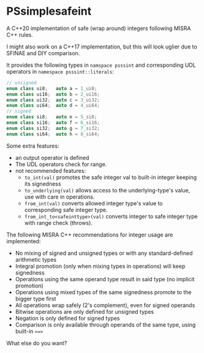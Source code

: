 # PSsimplesafeint
A C++20 implementation of safe (wrap around) integers following MISRA C++ rules.

I might also work on a C++17 implementation, but this will look uglier due to SFINAE and DIY comparison.


It provides the following types in `namspace psssint` and corresponding UDL operators in `namespace psssint::literals`:

```C++
// unsigned
enum class ui8;   auto a = 1_ui8;
enum class ui16;  auto b = 2_ui16;
enum class ui32;  auto c = 3_ui32;
enum class ui64;  auto d = 4_ui64;
// signed
enum class si8;   auto e = 5_si8;
enum class si16;  auto f = 6_si16;
enum class si32;  auto g = 7_si32;
enum class si64;  auto h = 8_si64;
```

Some extra features:
* an output operator is defined
* The UDL operators check for range.
* not recommended features:
   * `to_int(val)` promotes the safe integer val to built-in integer keeping its signedness
   * `to_underlying(val)` allows access to the underlying-type's value, use with care in operations.
   * `from_int(val)` converts allowed integer type's value to corresponding safe integer type.
   * `from_int_to<safeinttype>(val)` converts integer to safe integer type with range check (throws).

The following MISRA C++ recommendations for integer usage are implemented:

* No mixing of signed and unsigned types or with any standard-defined arithmetic types
* Integral promotion (only when mixing types in operations) will keep signedness
* Operations using the same operand type result in said type (no implicit promotion)
* Operations using mixed types of the same signedness promote to the bigger type first
* All operations wrap safely (2's complement), even for signed operands
* Bitwise operations are only defined for unsigned types
* Negation is only defined for signed types
* Comparison is only available through operands of the same type, using built-in `<=>`

What else do you want?

